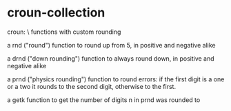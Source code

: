 # croun-collection

croun: \\
functions with custom rounding

a rnd ("round") function to round up from 5, in positive and negative alike

a drnd ("down rounding") function to always round down, in positive and negative alike

a prnd ("physics rounding") function to round errors: if the first digit is a one or a two it rounds to the second digit, otherwise to the first.

a getk function to get the number of digits n in prnd was rounded to
